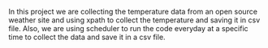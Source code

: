 In this project we are collecting the temperature data from an open source weather site and using xpath to collect the temperature and saving it in csv file. Also, we are using scheduler to run the code everyday at a specific time to collect the data and save it in a csv file.
